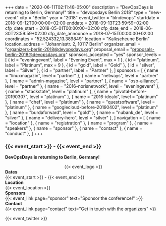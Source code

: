 +++
date = "2020-06-11T02:11:48-05:00"
description = "DevOpsDays is returning to Berlin, Germany!"
title = "devopsdays Berlin 2018"
type = "new-event"
city = "Berlin"
year = "2018"
event_twitter = "blndevops"
startdate = 2018-09-12T00:00:00+02:00
enddate = 2018-09-13T23:59:59+02:00
cfp_date_start = 2018-05-01T00:00:00+02:00
cfp_date_end = 2018-06-30T23:59:59+02:00
cfp_date_announce = 2018-07-15T00:00:00+02:00
coordinates = "52.524332,13.389849"
location = "Kalkscheune Berlin"
location_address = "Johannisstr. 2, 10117 Berlin"
organizer_email = "organizers-berlin-2018@devopsdays.org"
proposal_email = "proposals-berlin-2018@devopsdays.org"
sponsors_accepted = "yes"
sponsor_levels = [
    { id = "eveningevent", label = "Evening Event", max = 1 },
    { id = "platinum", label = "Platinum", max = 9 },
    { id = "gold", label = "Gold" },
    { id = "silver", label = "Silver" },
    { id = "partner", label = "Partner" },
]
sponsors = [
    { name = "linuxmagazin", level = "partner" },
    { name = "netways", level = "partner" },
    { name = "admin-magazine", level = "partner" },
    { name = "osb-alliance", level = "partner" },
    { name = "2016-norisnetwork", level = "eveningevent" },
    { name = "stackstate", level = "platinum" },
    { name = "pivotal-before-20190307", level = "platinum" },
    { name = "2016-idealo", level = "platinum" },
    { name = "chef", level = "platinum" },
    { name = "questsoftware", level = "platinum" },
    { name = "googlecloud-before-20190402", level = "platinum" },
    { name = "burdaforward", level = "gold" },
    { name = "nubank_de", level = "silver" },
    { name = "delivery-hero", level = "silver" },
]
navigation = [
    { name = "location" },
    { name = "registration" },
    { name = "program" },
    { name = "speakers" },
    { name = "sponsor" },
    { name = "contact" },
    { name = "conduct" },
]
+++
<h3> {{< event_start >}} - {{< event_end >}} </h3>

**DevOpsDays is returning to Berlin, Germany!**

<div style="text-align:center;">
  {{< event_logo >}}
</div>

<div class = "row">
  <div class = "col-md-2">
    <strong>Dates</strong>
  </div>
  <div class = "col-md-8">
    {{< event_start >}} - {{< event_end >}}
  </div>
</div>

<div class = "row">
  <div class = "col-md-2">
    <strong>Location</strong>
  </div>
  <div class = "col-md-8">
    {{< event_location >}}
  </div>
</div>

<!-- <div class = "row">
  <div class = "col-md-2">
    <strong>Register</strong>
  </div>
  <div class = "col-md-8">
    {{< event_link page="registration" text="Register to attend the conference!" >}}
  </div>
</div> -->

<!-- <div class = "row">
  <div class = "col-md-2">
    <strong>Propose</strong>
  </div>
  <div class = "col-md-8">
    {{< event_link page="propose" text="Propose a talk!" >}}
  </div>
</div> -->

<!-- <div class = "row">
  <div class = "col-md-2">
    <strong>Program</strong>
  </div>
  <div class = "col-md-8">
    View the {{< event_link page="program" text="program." >}}
  </div>
</div> -->

<!-- <div class = "row">
  <div class = "col-md-2">
    <strong>Speakers</strong>
  </div>
  <div class = "col-md-8">
    Check out the {{< event_link page="speakers" text="speakers!" >}}
  </div>
</div> -->

<div class = "row">
  <div class = "col-md-2">
    <strong>Sponsors</strong>
  </div>
  <div class = "col-md-8">
    {{< event_link page="sponsor" text="Sponsor the conference!" >}}
  </div>
</div>

<div class = "row">
  <div class = "col-md-2">
    <strong>Contact</strong>
  </div>
  <div class = "col-md-8">
    {{< event_link page="contact" text="Get in touch with the organizers" >}}
  </div>
</div>

{{< event_twitter >}}
